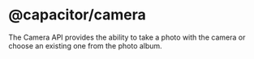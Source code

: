# @capacitor/camera

The Camera API provides the ability to take a photo with the camera or choose an existing one from the photo album.